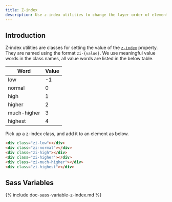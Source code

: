 ```yaml
---
title: Z-index
description: Use z-index utilities to change the layer order of elements.
---
```


## Introduction
Z-index utilities are classes for setting the value of the [`z-index`](https://developer.mozilla.org/en-US/docs/Web/CSS/z-index) property. They are named using the format `zi-{value}`. We use meaningful value words in the class names, all value words are listed in the below table.

<div class="table table-border my-small">
  <table>
    <thead>
      <tr><th>Word</th><th>Value</th></tr>
    </thead>
    <tbody>
      <tr><td>low</td><td>-1</td></tr>
      <tr><td>normal</td><td>0</td></tr>
      <tr><td>high</td><td>1</td></tr>
      <tr><td>higher</td><td>2</td></tr>
      <tr><td>much-higher</td><td>3</td></tr>
      <tr><td>highest</td><td>4</td></tr>
    </tbody>
  </table>
</div>

Pick up a z-index class, and add it to an element as below.

``` html
<div class="zi-low"></div>
<div class="zi-normal"></div>
<div class="zi-high"></div>
<div class="zi-higher"></div>
<div class="zi-much-higher"></div>
<div class="zi-highest"></div>
```



## Sass Variables

{% include doc-sass-variable-z-index.md %}